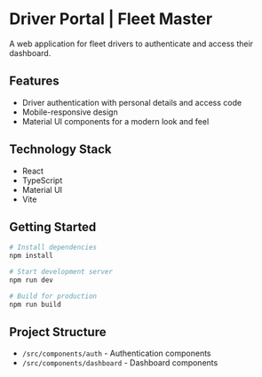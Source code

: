 # Driver Portal | Fleet Master

A web application for fleet drivers to authenticate and access their dashboard.

## Features

- Driver authentication with personal details and access code
- Mobile-responsive design
- Material UI components for a modern look and feel

## Technology Stack

- React
- TypeScript
- Material UI
- Vite

## Getting Started

```bash
# Install dependencies
npm install

# Start development server
npm run dev

# Build for production
npm run build
```

## Project Structure

- `/src/components/auth` - Authentication components
- `/src/components/dashboard` - Dashboard components
